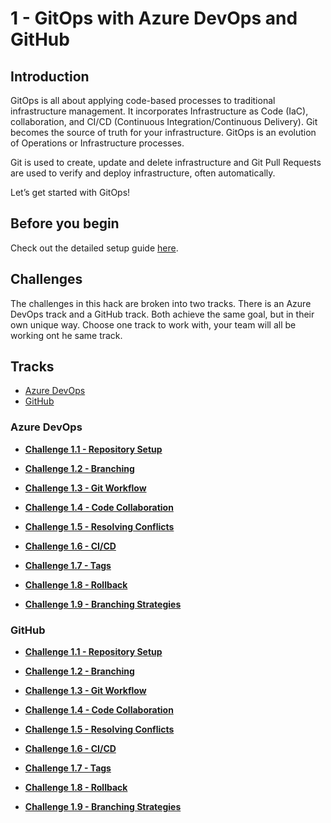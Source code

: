 # 1 - GitOps with Azure DevOps and GitHub

## Introduction

GitOps is all about applying code-based processes to traditional infrastructure management. It incorporates Infrastructure as Code (IaC), collaboration, and CI/CD  (Continuous Integration/Continuous Delivery). Git becomes the source of truth for your infrastructure. GitOps is an evolution of Operations or Infrastructure processes.

Git is used to create, update and delete infrastructure and Git Pull Requests are used to verify and deploy infrastructure, often automatically.

Let’s get started with GitOps!


## Before you begin

Check out the detailed setup guide [here](Setup/readme.md).

## Challenges

The challenges in this hack are broken into two tracks. There is an Azure DevOps track and a GitHub track. Both achieve the same goal, but in their own unique way. Choose one track to work with, your team will all be working ont he same track.

## Tracks

* [Azure DevOps](###azure-devops)
* [GitHub](###gitHub)

### Azure DevOps

* [**Challenge 1.1 - Repository Setup**](Challenges/Azure/1.1/readme.md)

* [**Challenge 1.2 - Branching**](Challenges/Azure/1.2/readme.md)

* [**Challenge 1.3 - Git Workflow**](Challenges/Azure/1.3/readme.md)

* [**Challenge 1.4 - Code Collaboration**](Challenges/Azure/1.4/readme.md)

* [**Challenge 1.5 - Resolving Conflicts**](Challenges/Azure/1.5/readme.md)

* [**Challenge 1.6 - CI/CD**](Challenges/Azure/1.6/readme.md)

* [**Challenge 1.7 - Tags**](Challenges/Azure/1.7/readme.md)

* [**Challenge 1.8 - Rollback**](Challenges/Azure/1.8/readme.md)

* [**Challenge 1.9 - Branching Strategies**](Challenges/Azure/1.9/readme.md)

### GitHub

* [**Challenge 1.1 - Repository Setup**](Challenges/GitHub/1.1/readme.md)

* [**Challenge 1.2 - Branching**](Challenges/GitHub/1.2/readme.md)

* [**Challenge 1.3 - Git Workflow**](Challenges/GitHub/1.3/readme.md)

* [**Challenge 1.4 - Code Collaboration**](Challenges/GitHub/1.4/readme.md)

* [**Challenge 1.5 - Resolving Conflicts**](Challenges/GitHub/1.5/readme.md)

* [**Challenge 1.6 - CI/CD**](Challenges/GitHub/1.6/readme.md)

* [**Challenge 1.7 - Tags**](Challenges/GitHub/1.7/readme.md)

* [**Challenge 1.8 - Rollback**](Challenges/GitHub/1.8/readme.md)

* [**Challenge 1.9 - Branching Strategies**](Challenges/GitHub/1.9/readme.md)